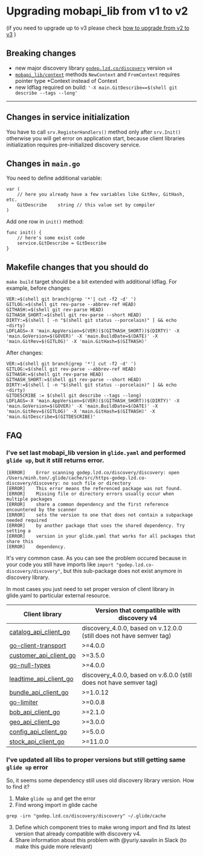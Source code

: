 # Upgrading mobapi_lib from v1 to v2
(if you need to upgrade up to v3 please check [how to upgrade from v2 to v3](https://bitbucket.lzd.co/projects/GOLIBS/repos/mobapi_lib/browse/UPGRADEv3.md) )

## Breaking changes
- new major discovery library [`godep.lzd.co/discovery`](https://bitbucket.lzd.co/projects/GOLIBS/repos/discovery/browse) version `v4`
- [`mobapi_lib/context`](https://bitbucket.lzd.co/projects/GOLIBS/repos/mobapi_lib/browse/context/manager.go) methods `NewContext` and `FromContext` requires pointer type *Context instead of Context
- new ldflag required on build: `'-X main.GitDescribe==$(shell git describe --tags --long'`

-----

## Changes in service initialization
You have to call `srv.RegisterHandlers()` method only after `srv.Init()` otherwise you will get error on application start, because client libraries initialization requires pre-initialized discovery service.

## Changes in `main.go`
You need to define additional variable:
```
var (
    // here you already have a few variables like GitRev, GitHash, etc.
    GitDescribe    string // this value set by compiler
)
```
Add one row in `init()` method:
```
func init() {
    // here's some exist code
    service.GitDescribe = GitDescribe
}
```

## Makefile changes that you should do
`make build` target should be a bit extended with additional ldflag.
For example, before changes:
```
VER:=$(shell git branch|grep '*'| cut -f2 -d' ')
GITLOG:=$(shell git rev-parse --abbrev-ref HEAD)
GITHASH:=$(shell git rev-parse HEAD)
GITHASH_SHORT:=$(shell git rev-parse --short HEAD)
DIRTY:=$(shell [ -n "$(shell git status --porcelain)" ] && echo ~dirty)
LDFLAGS=-X 'main.AppVersion=$(VER)($(GITHASH_SHORT))$(DIRTY)' -X 'main.GoVersion=$(GOVER)' -X 'main.BuildDate=$(DATE)' -X 'main.GitRev=$(GITLOG)' -X 'main.GitHash=$(GITHASH)'
```
After changes:
```
VER:=$(shell git branch|grep '*'| cut -f2 -d' ')
GITLOG:=$(shell git rev-parse --abbrev-ref HEAD)
GITHASH:=$(shell git rev-parse HEAD)
GITHASH_SHORT:=$(shell git rev-parse --short HEAD)
DIRTY:=$(shell [ -n "$(shell git status --porcelain)" ] && echo ~dirty)
GITDESCRIBE := $(shell git describe --tags --long)
LDFLAGS=-X 'main.AppVersion=$(VER)($(GITHASH_SHORT))$(DIRTY)' -X 'main.GoVersion=$(GOVER)' -X 'main.BuildDate=$(DATE)' -X 'main.GitRev=$(GITLOG)' -X 'main.GitHash=$(GITHASH)' -X 'main.GitDescribe=$(GITDESCRIBE)'
```

## FAQ
### I've set last mobapi_lib version in `glide.yaml` and performed `glide up`, but it still returns error.
```
[ERROR]    Error scanning godep.lzd.co/discovery/discovery: open /Users/minh.ton/.glide/cache/src/https-godep.lzd.co-discovery/discovery: no such file or directory
[ERROR]    This error means the referenced package was not found.
[ERROR]    Missing file or directory errors usually occur when multiple packages
[ERROR]    share a common dependency and the first reference encountered by the scanner
[ERROR]    sets the version to one that does not contain a subpackage needed required
[ERROR]    by another package that uses the shared dependency. Try setting a
[ERROR]    version in your glide.yaml that works for all packages that share this
[ERROR]    dependency.
```
It's very common case. As you can see the problem occured because in your code you still have imports like `import "godep.lzd.co-discovery/discovery"`, but this sub-package does not exist anymore in discovery library.

In most cases you just need to set proper version of client library in glide.yaml to particular external resource.

| Client library                                                                                           | Version that compatible with discovery v4                           |
|----------------------------------------------------------------------------------------------------------|---------------------------------------------------------------------|
| [catalog_api_client_go](https://bitbucket.lzd.co/plugins/servlet/network/GOLIBS/catalog_api_client_go)   | discovery_4.0.0, based on v.12.0.0 (still does not have semver tag) |
| [go-client-transport](https://bitbucket.lzd.co/plugins/servlet/network/GOLIBS/go-client-transport)       | >=4.0.0                                                             |
| [customer_api_client_go](https://bitbucket.lzd.co/plugins/servlet/network/GOLIBS/customer_api_client_go) | >=3.5.0                                                             |
| [go-null-types](https://bitbucket.lzd.co/plugins/servlet/network/GOLIBS/go-null-types)                   | >=4.0.0                                                             |
| [leadtime_api_client_go](https://bitbucket.lzd.co/plugins/servlet/network/GOLIBS/leadtime_api_client_go) | discovery_4.0.0, based on v.6.0.0 (still does not have semver tag)  |
| [bundle_api_client_go](https://bitbucket.lzd.co/plugins/servlet/network/GOLIBS/bundle_api_client_go)     | >=1.0.12                                                            |
| [go-limiter](https://bitbucket.lzd.co/plugins/servlet/network/GOLIBS/go-limiter)                         | >=0.0.8                                                             |
| [bob_api_client_go](https://bitbucket.lzd.co/plugins/servlet/network/GOLIBS/bob_api_client_go)           | >=2.1.0                                                             |
| [geo_api_client_go](https://bitbucket.lzd.co/plugins/servlet/network/GOLIBS/geo_api_client_go)           | >=3.0.0                                                             |
| [config_api_client_go](https://bitbucket.lzd.co/plugins/servlet/network/GOLIBS/config_api_client_go)     | >=5.0.0                                                             |
| [stock_api_client_go](https://bitbucket.lzd.co/plugins/servlet/network/GOLIBS/stock_api_client_go)       | >=11.0.0                                                            |

### I've updated all libs to proper versions but still getting same `glide up` error
So, it seems some dependency still uses old discovery library version. How to find it?
1. Make `glide up` and get the error
2. Find wrong import in glide cache
```
grep -irn "godep.lzd.co/discovery/discovery" ~/.glide/cache
```
3. Define which component tries to make wrong import and find its latest version that already compatible with discovery v4.
4. Share information about this problem with @yuriy.savalin in Slack (to make this guide more relevant)
